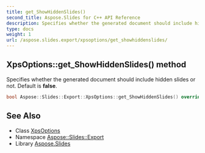 ```yaml
---
title: get_ShowHiddenSlides()
second_title: Aspose.Slides for C++ API Reference
description: Specifies whether the generated document should include hidden slides or not. Default is false.
type: docs
weight: 1
url: /aspose.slides.export/xpsoptions/get_showhiddenslides/
---
```

## XpsOptions::get_ShowHiddenSlides() method


Specifies whether the generated document should include hidden slides or not. Default is **false**.

```cpp
bool Aspose::Slides::Export::XpsOptions::get_ShowHiddenSlides() override
```

## See Also

* Class [XpsOptions](../)
* Namespace [Aspose::Slides::Export](../../)
* Library [Aspose.Slides](../../../)